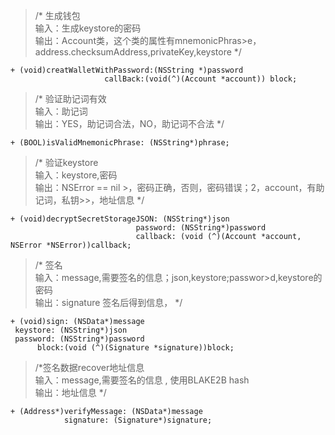 >/* 生成钱包   
>    输入：生成keystore的密码  
> 	 输出：Account类，这个类的属性有mnemonicPhras>e，address.checksumAddress,privateKey,keystore
> */


    + (void)creatWalletWithPassword:(NSString *)password
                         callBack:(void(^)(Account *account)) block;



>/* 验证助记词有效   
>  	输入：助记词  
>  	输出：YES，助记词合法，NO，助记词不合法
> */
     
    + (BOOL)isValidMnemonicPhrase: (NSString*)phrase;


>/* 验证keystore   
> 	 输入：keystore,密码  
> 	 输出：NSError == nil   >，密码正确，否则，密码错误；2，account，有助记词，私钥>>，地址信息
> */
 
    + (void)decryptSecretStorageJSON: (NSString*)json
                                password: (NSString*)password
                                callback: (void (^)(Account *account, NSError *NSError))callback;


>/* 签名   
> 	 输入：message,需要签名的信息；json,keystore;passwor>d,keystore的密码  
> 	 输出：signature 签名后得到信息，
> */
 
    + (void)sign: (NSData*)message
     keystore: (NSString*)json
     password: (NSString*)password
          block:(void (^)(Signature *signature))block;

>  /*签名数据recover地址信息  
>	输入：message,需要签名的信息 , 使用BLAKE2B hash  
>  	输出：地址信息
> */
 
    + (Address*)verifyMessage: (NSData*)message
                signature: (Signature*)signature;
